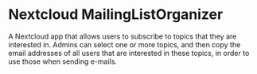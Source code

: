 # Nextcloud MailingListOrganizer

A Nextcloud app that allows users to subscribe to topics that they are interested in.
Admins can select one or more topics, and then copy the email addresses of all users
that are interested in these topics, in order to use those when sending e-mails.